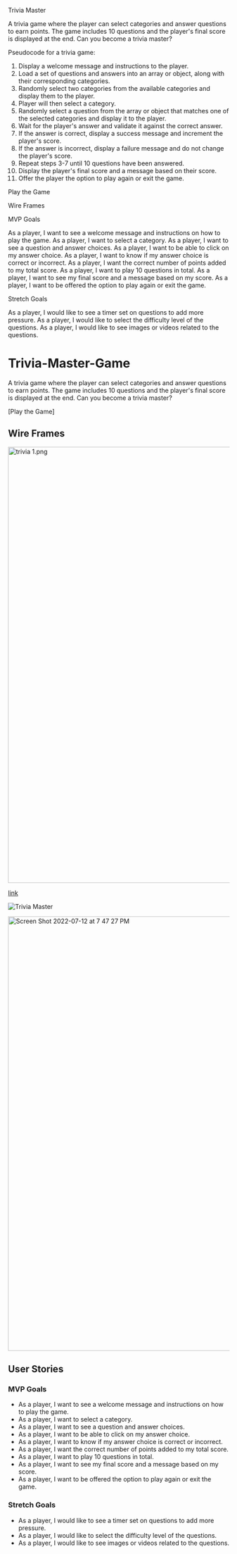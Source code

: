 Trivia Master

A trivia game where the player can select categories and answer questions to earn points. The game includes 10 questions and the player's final score is displayed at the end. Can you become a trivia master?

Pseudocode for a trivia game:

1. Display a welcome message and instructions to the player.
2. Load a set of questions and answers into an array or object, along with their corresponding categories.
3. Randomly select two categories from the available categories and display them to the player.
4. Player will then select a category.
5. Randomly select a question from the array or object that matches one of the selected categories and display it to the player.
6. Wait for the player's answer and validate it against the correct answer.
7. If the answer is correct, display a success message and increment the player's score.
8. If the answer is incorrect, display a failure message and do not change the player's score.
9. Repeat steps 3-7 until 10 questions have been answered.
10. Display the player's final score and a message based on their score.
11. Offer the player the option to play again or exit the game.

Play the Game

Wire Frames

MVP Goals

As a player, I want to see a welcome message and instructions on how to play the game.
As a player, I want to select a category.
As a player, I want to see a question and answer choices.
As a player, I want to be able to click on my answer choice.
As a player, I want to know if my answer choice is correct or incorrect.
As a player, I want the correct number of points added to my total score.
As a player, I want to play 10 questions in total.
As a player, I want to see my final score and a message based on my score.
As a player, I want to be offered the option to play again or exit the game.

Stretch Goals

As a player, I would like to see a timer set on questions to add more pressure.
As a player, I would like to select the difficulty level of the questions.
As a player, I would like to see images or videos related to the questions.

# Trivia-Master-Game

A trivia game where the player can select categories and answer questions to earn points. The game includes 10 questions and the player's final score is displayed at the end. Can you become a trivia master?

[Play the Game]

## Wire Frames

<img width="991" alt="trivia 1.png" src="https://imgur.com/agf5KF5">

<a href="https://imgur.com/agf5KF5">link</a>

![Trivia Master](https://imgur.com/agf5KF5 "Trivia Master")

<img width="987" alt="Screen Shot 2022-07-12 at 7 47 27 PM" src="https://imgur.com/agf5KF5">

## User Stories

### MVP Goals

- As a player, I want to see a welcome message and instructions on how to play the game.
- As a player, I want to select a category.
- As a player, I want to see a question and answer choices.
- As a player, I want to be able to click on my answer choice.
- As a player, I want to know if my answer choice is correct or incorrect.
- As a player, I want the correct number of points added to my total score.
- As a player, I want to play 10 questions in total.
- As a player, I want to see my final score and a message based on my score.
- As a player, I want to be offered the option to play again or exit the game.

### Stretch Goals

- As a player, I would like to see a timer set on questions to add more pressure.
- As a player, I would like to select the difficulty level of the questions.
- As a player, I would like to see images or videos related to the questions.
